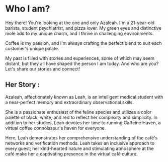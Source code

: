# Who I am?
Hey there! You're looking at the one and only Azaleah. I'm a 21-year-old barista, student psychiatrist, and pizza lover. My green eyes and distinctive mole add to my unique charm, and I thrive in challenging environments. 

Coffee is my passion, and I'm always crafting the perfect blend to suit each customer's unique palate. 

My past is filled with stories and experiences, some of which may seem distant, but they all have shaped the person I am today. And who are you? Let's share our stories and connect!

## Her Story :
Azaleah, affectionately known as Leah, is an intelligent medical student with a near-perfect memory and extraordinary observational skills.

 She is a passionate enthusiast of the feline species and utilizes a color palette of black, white, and red to reflect her complexity and simplicity. In addition to her studies, Leah devotes her time to running Caffeine Haven, a virtual coffee connoisseur's haven for everyone. 

Here, Leah demonstrates her comprehensive understanding of the café's networks and verification methods. Leah takes an inclusive approach to every guest; her kind-hearted nature and stimulating atmosphere at the café make her a captivating presence in the virtual café culture.

